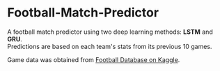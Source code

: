 # Football-Match-Predictor

A football match predictor using two deep learning methods: **LSTM** and **GRU**.  
Predictions are based on each team's stats from its previous 10 games.  

Game data was obtained from [Football Database on Kaggle](https://www.kaggle.com/datasets/technika148/football-database).
